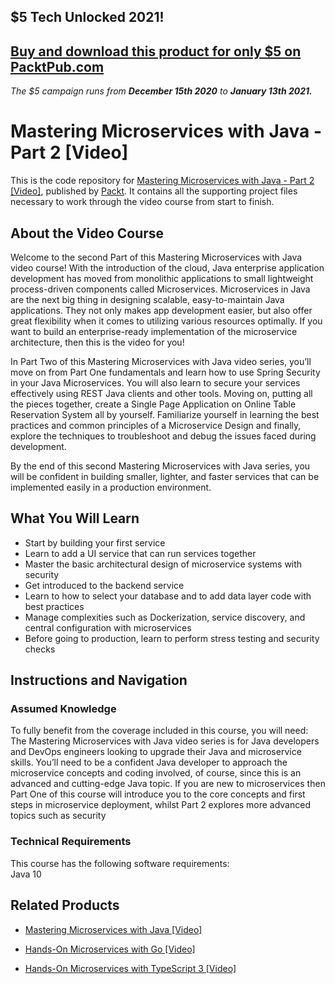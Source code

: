 ## $5 Tech Unlocked 2021!
[Buy and download this product for only $5 on PacktPub.com](https://www.packtpub.com/)
-----
*The $5 campaign         runs from __December 15th 2020__ to __January 13th 2021.__*

# Mastering Microservices with Java - Part 2 [Video]
This is the code repository for [Mastering Microservices with Java - Part 2 [Video]](https://www.packtpub.com/application-development/mastering-microservices-java-part-2?utm_source=github&utm_medium=repository&utm_campaign=9781787284104), published by [Packt](https://www.packtpub.com/?utm_source=github). It contains all the supporting project files necessary to work through the video course from start to finish.
## About the Video Course
Welcome to the second Part of this Mastering Microservices with Java video course! With the introduction of the cloud, Java enterprise application development has moved from monolithic applications to small lightweight process-driven components called Microservices. Microservices in Java are the next big thing in designing scalable, easy-to-maintain Java applications. They not only makes app development easier, but also offer great flexibility when it comes to utilizing various resources optimally. If you want to build an enterprise-ready implementation of the microservice architecture, then this is the video for you!

In Part Two of this Mastering Microservices with Java video series, you’ll move on from Part One fundamentals and learn how to use Spring Security in your Java Microservices. You will also learn to secure your services effectively using REST Java clients and other tools. Moving on, putting all the pieces together, create a Single Page Application on Online Table Reservation System all by yourself. Familiarize yourself in learning the best practices and common principles of a Microservice Design and finally, explore the techniques to troubleshoot and debug the issues faced during development. 

By the end of this second Mastering Microservices with Java series, you will be confident in building smaller, lighter, and faster services that can be implemented easily in a production environment.

<H2>What You Will Learn</H2>
<DIV class=book-info-will-learn-text>
<UL>
<LI>Start by building your first service 
<LI>Learn to add a UI service that can run services together 
<LI>Master the basic architectural design of microservice systems with security 
<LI>Get introduced to the backend service 
<LI>Learn to how to select your database and to add data layer code with best practices 
<LI>Manage complexities such as Dockerization, service discovery, and central configuration with microservices 
<LI>Before going to production, learn to perform stress testing and security checks </LI></UL></DIV>

## Instructions and Navigation
### Assumed Knowledge
To fully benefit from the coverage included in this course, you will need:<br/>
The Mastering Microservices with Java video series is for Java developers and DevOps engineers looking to upgrade their Java and microservice skills. You’ll need to be a confident Java developer to approach the microservice concepts and coding involved, of course, since this is an advanced and cutting-edge Java topic. If you are new to microservices then Part One of this course will introduce you to the core concepts and first steps in microservice deployment, whilst Part 2 explores more advanced topics such as security
### Technical Requirements
This course has the following software requirements:<br/>
Java 10

## Related Products
* [Mastering Microservices with Java [Video]](https://www.packtpub.com/application-development/mastering-microservices-java-video?utm_source=github&utm_medium=repository&utm_campaign=9781787284364)

* [Hands-On Microservices with Go [Video]](https://www.packtpub.com/application-development/hands-microservices-go-video?utm_source=github&utm_medium=repository&utm_campaign=9781788993999)

* [Hands-On Microservices with TypeScript 3 [Video]](https://www.packtpub.com/application-development/hands-microservices-typescript-3-video?utm_source=github&utm_medium=repository&utm_campaign=9781789616989)

